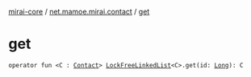 [mirai-core](../index.md) / [net.mamoe.mirai.contact](index.md) / [get](./get.md)

# get

`operator fun <C : `[`Contact`](-contact/index.md)`> `[`LockFreeLinkedList`](../net.mamoe.mirai.utils/-lock-free-linked-list/index.md)`<C>.get(id: `[`Long`](https://kotlinlang.org/api/latest/jvm/stdlib/kotlin/-long/index.html)`): C`